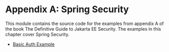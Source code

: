 # Appendix A: Spring Security

This module contains the source code for the examples from appendix A of the book The Definitive Guide to Jakarta EE Security. The examples in this chapter cover Spring Security.

 * [Basic Auth Example](basic-auth-example)